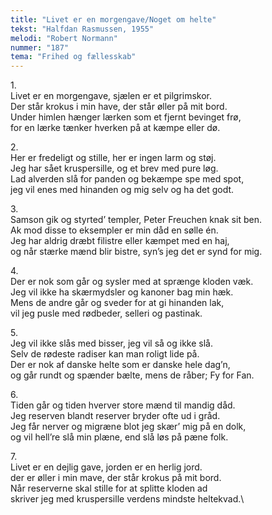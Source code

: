 ```yaml
---
title: "Livet er en morgengave/Noget om helte"
tekst: "Halfdan Rasmussen, 1955"
melodi: "Robert Normann"
nummer: "187"
tema: "Frihed og fællesskab"
---
```

1\.\
Livet er en morgengave, sjælen er et pilgrimskor.\
Der står krokus i min have, der står øller på mit bord.\
Under himlen hænger lærken som et fjernt bevinget frø,\
for en lærke tænker hverken på at kæmpe eller dø.

2\.\
Her er fredeligt og stille, her er ingen larm og støj.\
Jeg har sået kruspersille, og et brev med pure løg.\
Lad alverden slå for panden og bekæmpe spe med spot,\
jeg vil enes med hinanden og mig selv og ha det godt.

3\.\
Samson gik og styrted’ templer, Peter Freuchen knak sit ben.\
Ak mod disse to eksempler er min dåd en sølle én.\
Jeg har aldrig dræbt filistre eller kæmpet med en haj,\
og når stærke mænd blir bistre, syn’s jeg det er synd for mig.

4\.\
Der er nok som går og sysler med at sprænge kloden væk.\
Jeg vil ikke ha skærmydsler og kanoner bag min hæk.\
Mens de andre går og sveder for at gi hinanden lak,\
vil jeg pusle med rødbeder, selleri og pastinak.

5\.\
Jeg vil ikke slås med bisser, jeg vil så og ikke slå.\
Selv de rødeste radiser kan man roligt lide på.\
Der er nok af danske helte som er danske hele dag’n,\
og går rundt og spænder bælte, mens de råber; Fy for Fan.

6\.\
Tiden går og tiden hverver store mænd til mandig dåd.\
Jeg reserven blandt reserver bryder ofte ud i gråd.\
Jeg får nerver og migræne blot jeg skær’ mig på en dolk,\
og vil hell’re slå min plæne, end slå løs på pæne folk.

7\.\
Livet er en dejlig gave, jorden er en herlig jord.\
der er øller i min mave, der står krokus på mit bord.\
Når reserverne skal stille for at splitte kloden ad\
skriver jeg med kruspersille verdens mindste heltekvad.\
